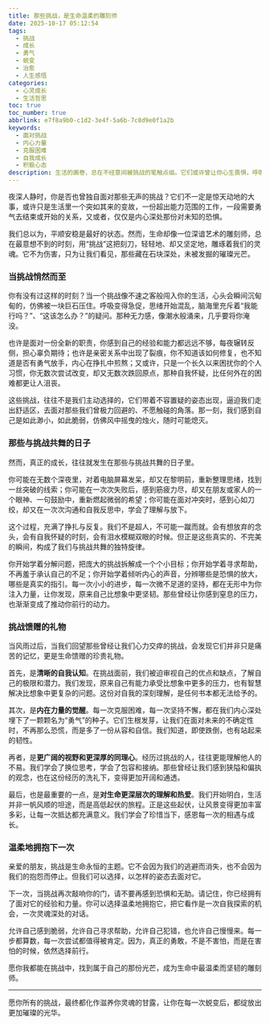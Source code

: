 ```yaml
---
title: 那些挑战，是生命温柔的雕刻师
date: 2025-10-17 05:12:54
tags:
  - 挑战
  - 成长
  - 勇气
  - 蜕变
  - 治愈
  - 人生感悟
categories:
  - 心灵成长
  - 生活哲思
toc: true
toc_number: true
abbrlink: e7f8a9b0-c1d2-3e4f-5a6b-7c8d9e0f1a2b
keywords:
  - 面对挑战
  - 内心力量
  - 克服困难
  - 自我成长
  - 积极心态
description: 生活的画卷，总在不经意间被挑战的笔触点缀。它们或许曾让你心生畏惧，呼吸急促，但正是这些看似艰难的时刻，温柔地雕刻着我们的灵魂，让我们看见内心深处未曾发觉的韧性与光芒。这篇文章，想与你一同感受挑战带来的深层触动，以及它如何悄然间，将我们塑造成更完整、更强大的自己。
---
```


夜深人静时，你是否也曾独自面对那些无声的挑战？它们不一定是惊天动地的大事，或许只是生活里一个突如其来的变故，一份超出能力范围的工作，一段需要勇气去结束或开始的关系，又或者，仅仅是内心深处那份对未知的恐惧。

我们总以为，平顺安稳是最好的状态。然而，生命却像一位深谙艺术的雕刻师，总在最意想不到的时刻，用“挑战”这把刻刀，轻轻地、却又坚定地，雕琢着我们的灵魂。它不为伤害，只为让我们看见，那些藏在石块深处，未被发掘的璀璨光芒。

### 当挑战悄然而至

你有没有过这样的时刻？当一个挑战像不速之客般闯入你的生活，心头会瞬间沉甸甸的，仿佛被一块巨石压住。呼吸变得急促，思绪开始混乱，脑海里充斥着“我能行吗？”、“这该怎么办？”的疑问。那种无力感，像潮水般涌来，几乎要将你淹没。

也许是面对一份全新的职责，你感到自己的经验和能力都远远不够，每夜辗转反侧，担心辜负期待；也许是亲密关系中出现了裂痕，你不知道该如何修复，也不知道是否有勇气放手，内心在挣扎中煎熬；又或许，只是一个长久以来困扰你的个人习惯，你无数次尝试改变，却又无数次跌回原点，那种自我怀疑，比任何外在的困难都更让人沮丧。

这些挑战，往往不是我们主动选择的，它们带着不容置疑的姿态出现，逼迫我们走出舒适区，去面对那些我们曾极力回避的、不愿触碰的角落。那一刻，我们感到自己是如此渺小，如此脆弱，仿佛风中摇曳的烛火，随时可能熄灭。

### 那些与挑战共舞的日子

然而，真正的成长，往往就发生在那些与挑战共舞的日子里。

你可能在无数个深夜里，对着电脑屏幕发呆，却又在黎明前，重新整理思绪，找到一丝突破的线索；你可能在一次次失败后，感到筋疲力尽，却又在朋友或家人的一个眼神、一句鼓励中，重新燃起微弱的希望；你可能在面对冲突时，感到心如刀绞，却又在一次次沟通和自我反思中，学会了理解与放下。

这个过程，充满了挣扎与反复。我们不是超人，不可能一蹴而就。会有想放弃的念头，会有自我怀疑的时刻，会有泪水模糊双眼的时候。但正是这些真实的、不完美的瞬间，构成了我们与挑战共舞的独特旋律。

你开始学着分解问题，把庞大的挑战拆解成一个个小目标；你开始学着寻求帮助，不再羞于承认自己的不足；你开始学着倾听内心的声音，分辨哪些是恐惧的放大，哪些是真实的指引。每一次小小的进步，每一次微不足道的坚持，都在无形中为你注入力量，让你发现，原来自己比想象中更坚韧。那些曾经让你感到窒息的压力，也渐渐变成了推动你前行的动力。

### 挑战馈赠的礼物

当风雨过后，当我们回望那些曾经让我们心力交瘁的挑战，会发现它们并非只是痛苦的记忆，更是生命馈赠的珍贵礼物。

首先，是**清晰的自我认知**。在挑战面前，我们被迫审视自己的优点和缺点，了解自己的极限和潜力。我们发现，原来自己有能力承受比想象中更多的压力，也有智慧解决比想象中更复杂的问题。这份对自我的深刻理解，是任何书本都无法给予的。

其次，是**内在力量的觉醒**。每一次克服困难，每一次坚持不懈，都在我们内心深处埋下了一颗颗名为“勇气”的种子。它们生根发芽，让我们在面对未来的不确定性时，不再那么恐慌，而是多了一份从容和自信。我们知道，即使跌倒，也有站起来的韧性。

再者，是**更广阔的视野和更深厚的同理心**。经历过挑战的人，往往更能理解他人的不易。我们学会了换位思考，学会了包容和接纳。那些曾经让我们感到狭隘和偏执的观念，也在这份经历的洗礼下，变得更加开阔和通透。

最后，也是最重要的一点，是**对生命更深层次的理解和热爱**。我们开始明白，生活并非一帆风顺的坦途，而是高低起伏的旅程。正是这些起伏，让风景变得更加丰富多彩，让每一次抵达都充满意义。我们学会了珍惜当下，感恩每一次的相遇与成长。

### 温柔地拥抱下一次

亲爱的朋友，挑战是生命永恒的主题。它不会因为我们的逃避而消失，也不会因为我们的抱怨而停止。但我们可以选择，以怎样的姿态去面对它。

下一次，当挑战再次敲响你的门，请不要再感到恐惧和无助。请记住，你已经拥有了面对它的经验和力量。你可以选择温柔地拥抱它，把它看作是一次自我探索的机会，一次灵魂深处的对话。

允许自己感到脆弱，允许自己寻求帮助，允许自己犯错，也允许自己慢慢来。每一步都算数，每一次尝试都值得被肯定。因为，真正的勇敢，不是不害怕，而是在害怕的时候，依然选择前行。

愿你我都能在挑战中，找到属于自己的那份光芒，成为生命中最温柔而坚韧的雕刻师。

---
愿你所有的挑战，最终都化作滋养你灵魂的甘露，让你在每一次蜕变后，都绽放出更加璀璨的光华。